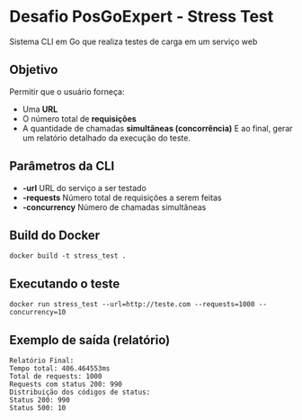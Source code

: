 # Desafio PosGoExpert - Stress Test
Sistema CLI em Go que realiza testes de carga em um serviço web

## Objetivo
Permitir que o usuário forneça:
- Uma **URL**
- O número total de **requisições**
- A quantidade de chamadas **simultâneas (concorrência)**
E ao final, gerar um relatório detalhado da execução do teste.

## Parâmetros da CLI
- **-url**	URL do serviço a ser testado
- **-requests**	Número total de requisições a serem feitas
- **-concurrency**	Número de chamadas simultâneas

## Build do Docker
```
docker build -t stress_test .
```

## Executando o teste
```
docker run stress_test --url=http://teste.com --requests=1000 --concurrency=10
```

## Exemplo de saída (relatório)
```
Relatório Final:
Tempo total: 406.464553ms
Total de requests: 1000
Requests com status 200: 990
Distribuição dos códigos de status:
Status 200: 990
Status 500: 10
```
